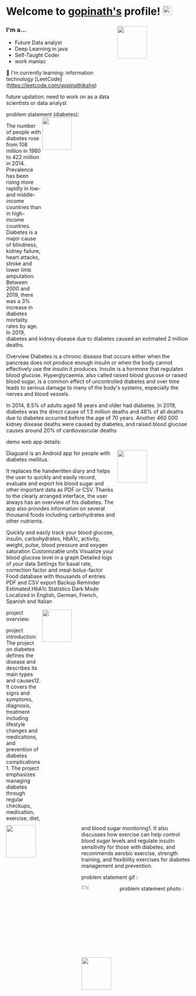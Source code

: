 # Welcome to [gopinath's](https://github.com//) profile! <a href="https://github.com/gopinath/"> <img src="https://media.giphy.com/media/hvRJCLFzcasrR4ia7z/giphy.gif" width="25px"></a>
### I'm a...   <img src="https://c.tenor.com/GfSX-u7VGM4AAAAC/coding.gif" height=15% width=40% align="right">
* Future Data analyst
* Deep Learning in java
* Self-Taught Coder
* work maniac

  
🌱 I'm currently learning: information technology [LeetCode] (https://leetcode.com/gopinathjkshg)<br>

future updation: need to work on as a data scientists or data analyst

problem statement
(diabetes):
<img src="https://th.bing.com/th/id/OIP.wYAgHDZYLF_LrUoVcIYK3wAAAA?rs=1&pid=ImgDetMain" height=15% width=40% align="right">

The number of people with diabetes rose from 108 million in 1980 to 422 million in 2014. Prevalence has been rising more rapidly in low- and middle-income countries than in high-income countries.
Diabetes is a major cause of blindness, kidney failure, heart attacks, stroke and lower limb amputation.
Between 2000 and 2019, there was a 3% increase in diabetes mortality rates by age.
In 2019, diabetes and kidney disease due to diabetes caused an estimated 2 million deaths.

Overview
Diabetes is a chronic disease that occurs either when the pancreas does not produce enough insulin or when the body cannot effectively use the insulin it produces. Insulin is a hormone that regulates blood glucose. Hyperglycaemia, also called raised blood glucose or raised blood sugar, is a common effect of uncontrolled diabetes and over time leads to serious damage to many of the body's systems, especially the nerves and blood vessels.

In 2014, 8.5% of adults aged 18 years and older had diabetes. In 2019, diabetes was the direct cause of 1.5 million deaths and 48% of all deaths due to diabetes occurred before the age of 70 years. Another 460 000 kidney disease deaths were caused by diabetes, and raised blood glucose causes around 20% of cardiovascular deaths


demo web app details:
 
 
 <img src="https://raw.githubusercontent.com/Faltenreich/Diaguard/develop/resource/image/marketing/showcase.png" height=15% width=40% align="right">

 Diaguard is an Android app for people with diabetes mellitus.

It replaces the handwritten diary and helps the user to quickly and easily record, evaluate and export his blood sugar and other important data as PDF or CSV. Thanks to the clearly arranged interface, the user always has an overview of his diabetes. The app also provides information on several thousand foods including carbohydrates and other nutrients.

Quickly and easily track your blood glucose, insulin, carbohydrates, HbA1c, activity, weight, pulse, blood pressure and oxygen saturation
Customizable units
Visualize your blood glucose level in a graph
Detailed logs of your data
Settings for basal rate, correction factor and meal-bolus-factor
Food database with thousands of entries
PDF and CSV export
Backup
Reminder
Estimated HbA1c
Statistics
Dark Mode
Localized in English, German, French, Spanish and Italian





<img src="https://camo.githubusercontent.com/a985e99a708ba7f81cfff6e431a42e57a8efb586979b2928e46af5e39a3de8c7/68747470733a2f2f706c61792e676f6f676c652e636f6d2f696e746c2f656e5f75732f6261646765732f7374617469632f696d616765732f6261646765732f656e5f62616467655f7765625f67656e657269632e706e67
" height=15% width=40% align="right">


project overview:



<img src="https://ecdn.teacherspayteachers.com/thumbitem/Diabetes-Research-Project-can-be-for-classroom-use-or-distance-learning--6342498-1628039666/original-6342498-1.jpg" height=15% width=40% align="left">









project introduction:
The project on diabetes defines the disease and describes its main types and causes12. It covers the signs and symptoms, diagnosis, treatment including lifestyle changes and medications, and prevention of diabetes complications1. The project emphasizes managing diabetes through regular checkups, medication, exercise, diet, and blood sugar monitoring1. It also discusses how exercise can help control blood sugar levels and regulate insulin sensitivity for those with diabetes, and recommends aerobic exercise, strength training, and flexibility exercises for diabetes management and prevention.



problem statement gif
:

<img src="https://c.tenor.com/_c_HqXqSvysAAAAC/tenor.gif" height=5% width=20% align="left">






problem statement photo :


<img src="https://th.bing.com/th/id/OIP.wYAgHDZYLF_LrUoVcIYK3wAAAA?rs=1&pid=ImgDetMain" height=15% width=40% align="left">



















